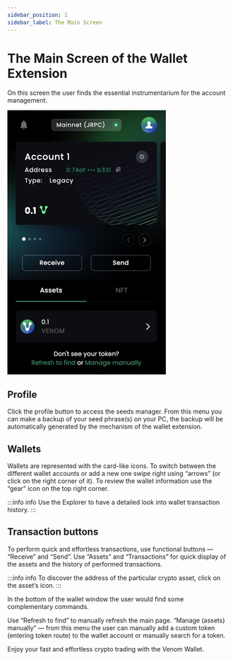 ```yaml
---
sidebar_position: 1
sidebar_label: The Main Screen
---
```



# The Main Screen of the Wallet Extension

  On this screen the user finds the essential instrumentarium for the account management.

   ![main screen](../../assets/wallet/11.png)

## Profile

Click the profile button to access the seeds manager. From this menu you can make a backup of your seed phrase(s) on your PC, the backup will be automatically generated by the mechanism of the wallet extension.


## Wallets

Wallets are represented with the card-like icons. To switch between the different wallet accounts or add a new one swipe right using “arrows” (or click on the right corner of it). To review the wallet information use the “gear” icon on the top right corner.

>   
> 
:::info info
Use the Explorer to have a detailed look into wallet transaction history.
:::

## Transaction buttons

To perform quick and effortless transactions, use functional buttons — “Receive” and “Send”. Use “Assets” and “Transactions” for quick display of the assets and the history of performed transactions.

  

:::info info
To discover the address of the particular crypto asset, click on the asset’s icon.
:::
  

In the bottom of the wallet window the user would find some complementary commands.

Use “Refresh to find” to manually refresh the main page. “Manage (assets) manually” — from this menu the user can manually add a custom token (entering token route) to the wallet account or manually search for a token.

Enjoy your fast and effortless crypto trading with the Venom Wallet.
